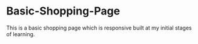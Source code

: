 # Basic-Shopping-Page
This is a basic shopping page which is responsive built at my initial stages of learning.
